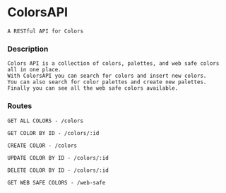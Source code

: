 # ColorsAPI

    A RESTful API for Colors

### Description
    Colors API is a collection of colors, palettes, and web safe colors all in one place.
    With ColorsAPI you can search for colors and insert new colors. 
    You can also search for color palettes and create new palettes. 
    Finally you can see all the web safe colors available.

### Routes

    GET ALL COLORS - /colors

    GET COLOR BY ID - /colors/:id

    CREATE COLOR - /colors

    UPDATE COLOR BY ID - /colors/:id

    DELETE COLOR BY ID - /colors/:id

    GET WEB SAFE COLORS - /web-safe